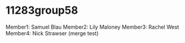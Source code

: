 # 11283group58

Member1: Samuel Blau
Member2: Lily Maloney
Member3: Rachel West
Member4: Nick Strawser (merge test)
